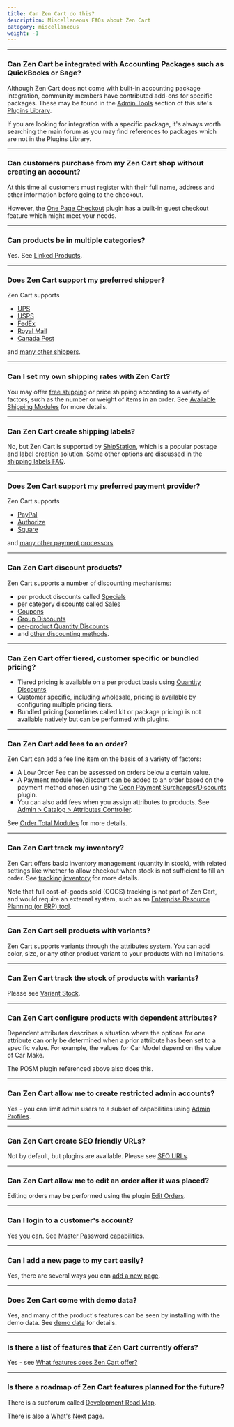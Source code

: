 ```yaml
---
title: Can Zen Cart do this?  
description: Miscellaneous FAQs about Zen Cart
category: miscellaneous
weight: -1
---
```


--- 

### Can Zen Cart be integrated with Accounting Packages such as QuickBooks or Sage?
Although Zen Cart does not come with built-in accounting package integration, community members have contributed add-ons for specific packages. These may be found in the [Admin Tools](https://www.zen-cart.com/downloads.php?do=cat&id=1) section of this site's [Plugins Library](https://www.zen-cart.com/downloads.php).

If you are looking for integration with a specific package, it's always worth searching the main forum as you may find references to packages which are not in the Plugins Library. 

---

### Can customers purchase from my Zen Cart shop without creating an account?

At this time all customers must register with their full name, address and other information before going to the checkout. 

However, the [One Page Checkout](https://www.zen-cart.com/downloads.php?do=file&id=2095) plugin has a built-in guest checkout feature which might meet your needs.

---

### Can products be in multiple categories? 

Yes.  See [Linked Products](/user/products/linked_product/).

---

### Does Zen Cart support my preferred shipper? 

Zen Cart supports 
- [UPS](/user/shipping/ups/)
- [USPS](/user/shipping/usps/) 
- [FedEx](/user/shipping/fedex/)
- [Royal Mail](https://www.zen-cart.com/downloads.php?do=file&id=190)
- [Canada Post](https://www.zen-cart.com/downloads.php?do=file&id=4) 

and [many other shippers](/user/shipping/). 

---

### Can I set my own shipping rates with Zen Cart? 

You may offer [free shipping](/user/shipping/free_shipping/) or price shipping according to a variety of factors, such as the number or weight of items in an order.  See [Available Shipping Modules](/user/shipping/shipping/#available-shipping-modules) for more details.

---
### Can Zen Cart create shipping labels? 

No, but Zen Cart is supported by [ShipStation](https://www.shipstation.com), which is a popular postage and label creation solution.  Some other options are discussed in the [shipping labels FAQ](/user/shipping/labels/).

---

### Does Zen Cart support my preferred payment provider? 
Zen Cart supports 
- [PayPal](/user/payment/paypal_overview/) 
- [Authorize](/user/payment/authorizenet_aim/) 
- [Square](/user/payment/square/) 

and [many other payment processors](/user/payment/). 

---
### Can Zen Cart discount products?

Zen Cart supports a number of discounting mechanisms: 

- per product discounts called [Specials](/user/admin_pages/catalog/specials/)
- per category discounts called [Sales](/user/admin_pages/catalog/salemaker/)
- [Coupons](/user/order_total/coupons/)
- [Group Discounts](/user/order_total/group_pricing/)
- [per-product Quantity Discounts](/user/products/quantity_discounts/) 
- and [other discounting methods](/user/order_total/). 

---
### Can Zen Cart offer tiered, customer specific or bundled pricing? 

- Tiered pricing is available on a per product basis using [Quantity Discounts](/user/products/quantity_discounts/) 
- Customer specific, including wholesale, pricing is available by configuring multiple pricing tiers.
- Bundled pricing (sometimes called kit or package pricing) is not available natively but can be performed with plugins.

---

### Can Zen Cart add fees to an order? 

Zen Cart can add a fee line item on the basis of a variety of factors:

- A Low Order Fee can be assessed on orders below a certain value. 
- A Payment module fee/discount can be added to an order based on the payment method chosen using the [Ceon Payment Surcharges/Discounts](https://www.zen-cart.com/downloads.php?do=file&id=1279) plugin. 
- You can also add fees when you assign attributes to products.  See [Admin > Catalog > Attributes Controller](/user/admin_pages/catalog/attributes_controller/). 

See [Order Total Modules](/user/order_total/order_total/) for more details. 

---
### Can Zen Cart track my inventory? 

Zen Cart offers basic inventory management (quantity in stock), with related settings like whether to allow checkout when stock is not sufficient to fill an order.  See [tracking inventory](/user/running/stock/) for more details.

Note that full cost-of-goods sold (COGS) tracking is not part of Zen  Cart, and would require an external system, such as an [Enterprise Resource Planning (or ERP) tool](/user/running/erp/). 

---
### Can Zen Cart sell products with variants? 
Zen Cart supports variants through the [attributes system](/user/products/attributes/).  You can add
color, size, or any other product variant to your products with no limitations.

---

### Can Zen Cart track the stock of products with variants? 

Please see [Variant Stock](/user/running/posm/).

---

### Can Zen Cart configure products with dependent attributes? 

Dependent attributes describes a situation where the options for one attribute can only be determined when a prior attribute has been set to a specific value.  For example, the values for Car Model depend on the value of Car Make.

The POSM plugin referenced above also does this. 

---

### Can Zen Cart allow me to create restricted admin accounts? 
Yes - you can limit admin users to a subset of capabilities using
[Admin Profiles](/user/admin_pages/admins/admin_profiles/). 

---

### Can Zen Cart create SEO friendly URLs? 
Not by default, but plugins are available.  Please see [SEO URLs](/user/seo/other_topics/#seo-urls).

--- 
### Can Zen Cart allow me to edit an order after it was placed? 
Editing orders may be performed using the plugin 
[Edit Orders](/user/orders/edit_orders).

---

### Can I login to a customer's account? 
Yes you can.  See [Master Password capabilities](/user/admin/master_password/). 

---

### Can I add a new page to my cart easily? 

Yes, there are several ways you can [add a new page](/user/customizing/add_pages/). 

--- 
### Does Zen Cart come with demo data? 

Yes, and many of the product's features can be seen by installing with the demo data.  See [demo data](/user/first_steps/demo_data/) for details. 

--- 
<!-- please keep these final questions at the end --> 
### Is there a list of features that Zen Cart currently offers? 
Yes - see [What features does Zen Cart offer?](/user/about_us/features/)

--- 

### Is there a roadmap of Zen Cart features planned for the future? 
There is a subforum called [Development Road Map](https://www.zen-cart.com/forumdisplay.php?4-Development-Road-Map).

There is also a [What's Next](/release/whatsnext/) page.

